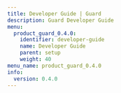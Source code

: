 ```yaml
---
title: Developer Guide | Guard
description: Guard Developer Guide
menu:
  product_guard_0.4.0:
    identifier: developer-guide
    name: Developer Guide
    parent: setup
    weight: 40
menu_name: product_guard_0.4.0
info:
  version: 0.4.0
---
```


